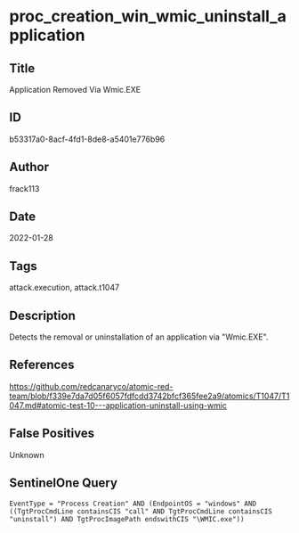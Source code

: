 # proc_creation_win_wmic_uninstall_application

## Title
Application Removed Via Wmic.EXE

## ID
b53317a0-8acf-4fd1-8de8-a5401e776b96

## Author
frack113

## Date
2022-01-28

## Tags
attack.execution, attack.t1047

## Description
Detects the removal or uninstallation of an application via "Wmic.EXE".

## References
https://github.com/redcanaryco/atomic-red-team/blob/f339e7da7d05f6057fdfcdd3742bfcf365fee2a9/atomics/T1047/T1047.md#atomic-test-10---application-uninstall-using-wmic

## False Positives
Unknown

## SentinelOne Query
```
EventType = "Process Creation" AND (EndpointOS = "windows" AND ((TgtProcCmdLine containsCIS "call" AND TgtProcCmdLine containsCIS "uninstall") AND TgtProcImagePath endswithCIS "\WMIC.exe"))

```